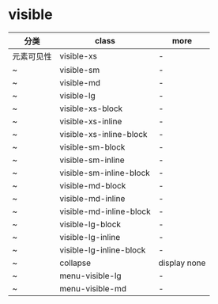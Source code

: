 # visible

| 分类    | class                   | more         |
|-------|-------------------------|--------------|
| 元素可见性 | visible-xs              | -            |
| ~     | visible-sm              | -            |
| ~     | visible-md              | -            |
| ~     | visible-lg              | -            |
| ~     | visible-xs-block        | -            |
| ~     | visible-xs-inline       | -            |
| ~     | visible-xs-inline-block | -            |
| ~     | visible-sm-block        | -            |
| ~     | visible-sm-inline       | -            |
| ~     | visible-sm-inline-block | -            |
| ~     | visible-md-block        | -            |
| ~     | visible-md-inline       | -            |
| ~     | visible-md-inline-block | -            |
| ~     | visible-lg-block        | -            |
| ~     | visible-lg-inline       | -            |
| ~     | visible-lg-inline-block | -            |
| ~     | collapse                | display none |
| ~     | menu-visible-lg         | -            |
| ~     | menu-visible-md         | -            |
